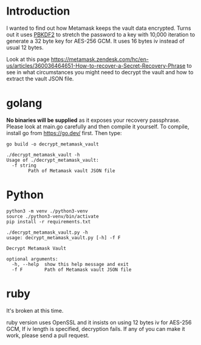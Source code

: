 # Introduction

I wanted to find out how Metamask keeps the vault data encrypted. Turns out it uses [PBKDF2](https://en.wikipedia.org/wiki/PBKDF2) to stretch the password to a key with 10,000 iteration to generate a 32 byte key for AES-256 GCM. It uses 16 bytes iv instead of usual 12 bytes.

Look at this page https://metamask.zendesk.com/hc/en-us/articles/360036464651-How-to-recover-a-Secret-Recovery-Phrase to see in what circumstances you might need to decrypt the vault and how to extract the vault JSON file.

# golang

**No binaries will be supplied** as it exposes your recovery passphrase. Please look at main.go carefully and then compile it yourself. To compile, install go from https://go.dev/ first. Then type:

```
go build -o decrypt_metamask_vault
```

```
./decrypt_metamask_vault -h
Usage of ./decrypt_metamask_vault:
  -f string
    	Path of Metamask vault JSON file
```

# Python

```
python3 -m venv ./python3-venv
source ./python3-venv/bin/activate
pip install -r requirements.txt
```

```
./decrypt_metamask_vault.py -h
usage: decrypt_metamask_vault.py [-h] -f F

Decrypt Metamask Vault

optional arguments:
  -h, --help  show this help message and exit
  -f F        Path of Metamask vault JSON file
```

# ruby

It's broken at this time.

ruby version uses OpenSSL and it insists on using 12 bytes iv for AES-256 GCM, If iv length is specified, decryption fails. If any of you can make it work, please send a pull request.
